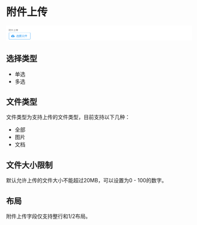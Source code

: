# 附件上传

![image-20210223141144000](images/fileupload.png)

## 选择类型

- 单选
- 多选

## 文件类型

文件类型为支持上传的文件类型，目前支持以下几种：

- 全部
- 图片
- 文档

## 文件大小限制

默认允许上传的文件大小不能超过20MB，可以设置为0 - 100的数字。

## 布局

附件上传字段仅支持整行和1/2布局。


